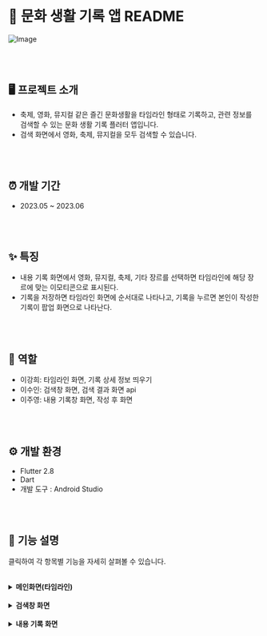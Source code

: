 # :memo: 문화 생활 기록 앱 README

![Image](https://github.com/user-attachments/assets/3aac51f6-cbaa-4e24-9a20-0f7ac5439cdb)

<br>
<br>

## :desktop_computer: 프로젝트 소개
* 축제, 영화, 뮤지컬 같은 즐긴 문화생활을 타임라인 형태로 기록하고, 관련 정보를 검색할 수 있는 문화 생활 기록 플러터 앱입니다.
* 검색 화면에서 영화, 축제, 뮤지컬을 모두 검색할 수 있습니다.

<br>
<br>

## :alarm_clock: 개발 기간
* 2023.05 ~ 2023.06

<br>
<br>

## :sparkles: 특징
- 내용 기록 화면에서 영화, 뮤지컬, 축제, 기타 장르를 선택하면 타임라인에 해당 장르에 맞는 이모티콘으로 표시된다.
- 기록을 저장하면 타임라인 화면에 순서대로 나타나고, 기록을 누르면 본인이 작성한 기록이 팝업 화면으로 나타난다.

<br>
<br>

## :busts_in_silhouette: 역할
- 이강희: 타임라인 화면, 기록 상세 정보 띄우기
- 이수인: 검색창 화면, 검색 결과 화면 api 
- 이주영: 내용 기록창 화면, 작성 후 화면

<br>
<br>

## :gear: 개발 환경
- Flutter 2.8
- Dart
- 개발 도구 : Android Studio

<br>
<br>

## :page_facing_up: 기능 설명
클릭하여 각 항목별 기능을 자세히 살펴볼 수 있습니다.
<br>
<br>

<details>
<summary><b>메인화면(타임라인)</b></summary>

<br>
<br>- 메인화면으로 기록을 타임라인 형태로 나타낸다.
<br>- 오른쪽 하단의 플로팅 액션 버튼으로 새로작성/검색 선택이 가능하다.
<br>- 기록을 클릭하면 상세정보 팝업이 나온다.
<br>

<figure class="half">
  <a href="link"><img src="https://github.com/user-attachments/assets/0adddc1b-2bd2-4e2c-ae2d-a2106fdc44ba" width="180" height="360"/></a>
  <a href="link"><img src="https://github.com/user-attachments/assets/86cbf211-fe92-475e-885c-4cee364d803c" width="180" height="360"/></a>
</figure>




</details>
<br>

<details>
<summary><b>검색창 화면</b></summary>

<br>
<br>- 영화, 축제, 뮤지컬로 분류
<br>- 검색 시 제목, (개봉/시작)날짜, 장소 or 평점을 보여준다.
<br>

<figure class="half">
  <a href="link"><img src="https://github.com/user-attachments/assets/103e6e79-cfd6-42c2-b80d-e51a8742730b" width="180" height="360"/></a>
  <a href="link"><img src="https://github.com/user-attachments/assets/37f44511-c0cf-4e78-9c90-e77249e59605" width="180" height="360"/></a>
</figure>

</details>
<br>


<details>
<summary><b>내용 기록 화면</b></summary>

<br>
<br>- 장르 선택이 가능하고, 평점을 매길 수 있다.
<br>- 해당 화면에서 선택한 장르는 메인화면의 표시 이모지로 이어진다.
<br>

 <a href="link"><img src="https://github.com/user-attachments/assets/5efbd8fa-cdaa-416f-a0e9-1f545767e09f" width="180" height="360"/></a>

</details>
<br>



